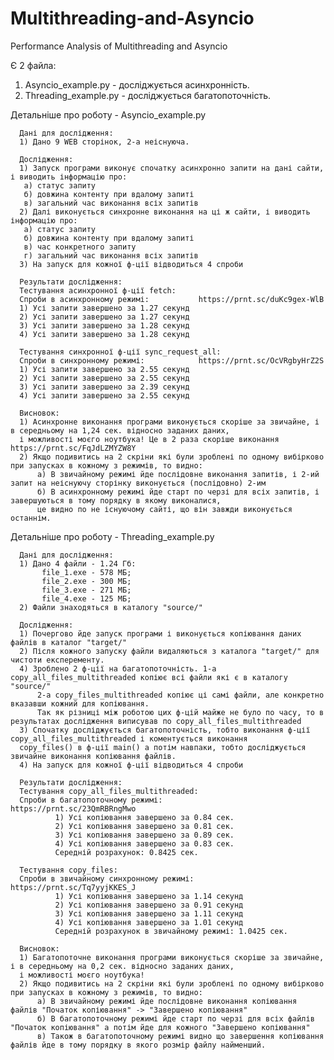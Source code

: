 # Multithreading-and-Asyncio
Performance Analysis of Multithreading and Asyncio

Є 2 файла:
1) Asyncio_example.py - досліджується асинхронність.
2) Threading_example.py - досліджується багатопоточність.

Детальніше про роботу - Asyncio_example.py

      Дані для дослідження:
      1) Дано 9 WEB сторінок, 2-а неіснуюча.
      
      Дослідження:
      1) Запуск програми виконує спочатку асинхронно запити на дані сайти, і виводить інформацію про:
       a) статус запиту 
       б) довжина контенту при вдалому запиті
       в) загальний час виконання всіх запитів
      2) Далі виконується синхронне виконання на ці ж сайти, і виводить інформацію про:
       a) статус запиту 
       б) довжина контенту при вдалому запиті
       в) час конкретного запиту
       г) загальний час виконання всіх запитів
      3) На запуск для кожної ф-ції відводиться 4 спроби
       
      Результати дослідження:
      Тестування асинхронної ф-ції fetch:
      Спроби в асинхронному режимі:           https://prnt.sc/duKc9gex-WlB
      1) Усі запити завершено за 1.27 секунд
      2) Усі запити завершено за 1.27 секунд
      3) Усі запити завершено за 1.28 секунд
      4) Усі запити завершено за 1.28 секунд
      
      Тестування синхронної ф-ції sync_request_all:
      Спроби в синхронному режимі:            https://prnt.sc/OcVRgbyHrZ2S
      1) Усі запити завершено за 2.55 секунд
      2) Усі запити завершено за 2.55 секунд
      3) Усі запити завершено за 2.39 секунд
      4) Усі запити завершено за 2.55 секунд
      
      Висновок:
      1) Асинхронне виконання програми виконується скоріше за звичайне, і в середньому на 1,24 сек. відносно заданих даних, 
      і можливості моєго ноутбука! Це в 2 раза скоріше виконання https://prnt.sc/FqJdLZMYZW8Y
      2) Якщо подивитись на 2 скріни які були зроблені по одному вибірково при запусках в кожному з режимів, то видно:
          а) В звичайному режимі йде послідовне виконання запитів, і 2-ий запит на неіснуючу сторінку виконується (послідовно) 2-им
          б) В асинхронному режимі йде старт по черзі для всіх запитів, і завершуються в тому порядку в якому виконалися,
          це видно по не існуючому сайті, що він завжди виконується останнім.

Детальніше про роботу - Threading_example.py

      Дані для дослідження:
      1) Дано 4 файли - 1.24 Гб: 
           file_1.exe - 578 МБ; 
           file_2.exe - 300 МБ; 
           file_3.exe - 271 МБ; 
           file_4.exe - 125 МБ;
      2) Файли знаходяться в каталогу "source/"
      
      Дослідження:
      1) Почергово йде запуск програми і виконується копіювання даних файлів в каталог "target/"
      2) Після кожного запуску файли видаляються з каталога "target/" для чистоти експеременту.
      4) Зроблено 2 ф-ції на багатопоточність. 1-а copy_all_files_multithreaded копіює всі файли які є в каталогу "source/"
          2-а copy_files_multithreaded копіює ці самі файли, але конкретно вказавши кожний для копіювання.
          Так як різниці між роботою цих ф-цій майже не було по часу, то в результатах дослідження виписував по copy_all_files_multithreaded
      3) Спочатку досліджується багатопоточність, тобто виконання ф-ції copy_all_files_multithreaded і коментується виконання
      copy_files() в ф-ції main() а потім навпаки, тобто досліджується звичайне виконання копіювання файлів.
      4) На запуск для кожної ф-ції відводиться 4 спроби
      
      Результати дослідження: 
      Тестування copy_all_files_multithreaded:
      Спроби в багатопоточному режимі:                https://prnt.sc/23QmRBRngMwo
              1) Усі копіювання завершено за 0.84 сек.
              2) Усі копіювання завершено за 0.81 сек.
              3) Усі копіювання завершено за 0.89 сек.
              4) Усі копіювання завершено за 0.83 сек.
              Середній розрахунок: 0.8425 сек.
      
      Тестування copy_files:
      Спроби в звичайному синхронному режимі:         https://prnt.sc/Tq7yyjKKES_J
              1) Усі копіювання завершено за 1.14 секунд
              2) Усі копіювання завершено за 0.91 секунд
              3) Усі копіювання завершено за 1.11 секунд
              4) Усі копіювання завершено за 1.01 секунд
              Середній розрахунок в звичайному режимі: 1.0425 сек.
              
      Висновок:
      1) Багатопоточне виконання програми виконується скоріше за звичайне, і в середньому на 0,2 сек. відносно заданих даних, 
      і можливості моєго ноутбука!
      2) Якщо подивитись на 2 скріни які були зроблені по одному вибірково при запусках в кожному з режимів, то видно:
          а) В звичайному режимі йде послідовне виконання копіювання файлів "Початок копіювання" -> "Завершено копіювання"
          б) В багатопоточному режимі йде старт по черзі для всіх файлів "Початок копіювання" а потім йде для кожного "Завершено копіювання"
          в) Також в багатопоточному режимі видно що завершення копіювання файлів йде в тому порядку в якого розмір файлу найменший.
